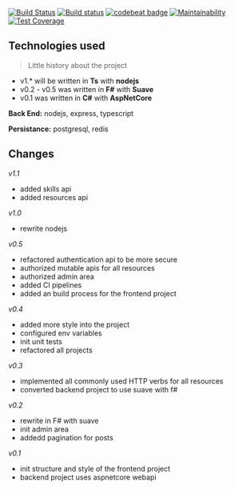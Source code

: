 [![Build Status](https://travis-ci.org/afractal/Daze.Api.svg?branch=master)](https://travis-ci.org/afractal/Daze.Api)
[![Build status](https://ci.appveyor.com/api/projects/status/3ivf4s6rfrq6u5j3?svg=true)](https://ci.appveyor.com/project/hermesxgjini/daze-api)
[![codebeat badge](https://codebeat.co/badges/efa21d21-7f3b-41d1-9500-549375837eb3)](https://codebeat.co/projects/github-com-afractal-daze-api-master)
[![Maintainability](https://api.codeclimate.com/v1/badges/16765e48067170a5fcf9/maintainability)](https://codeclimate.com/github/afractal/Daze.Api/maintainability)
[![Test Coverage](https://api.codeclimate.com/v1/badges/16765e48067170a5fcf9/test_coverage)](https://codeclimate.com/github/afractal/Daze.Api/test_coverage)

## **Technologies used**

> Little history about the project

- v1.\* will be written in **Ts** with **nodejs**
- v0.2 - v0.5 was written in **F#** with **Suave**
- v0.1 was written in **C#** with **AspNetCore**

**Back End:** nodejs, express, typescript

**Persistance:** postgresql, redis

## **Changes**

*v1.1*

- added skills api
- added resources api

*v1.0*

- rewrite nodejs

*v0.5*

- refactored authentication api to be more secure
- authorized mutable apis for all resources
- authorized admin area
- added CI pipelines
- added an build process for the frontend project

*v0.4*

- added more style into the project
- configured env variables
- init unit tests
- refactored all projects

*v0.3*

- implemented all commonly used HTTP verbs for all resources
- converted backend project to use suave with f#

*v0.2*

- rewrite in F# with suave
- init admin area
- addedd pagination for posts

*v0.1*

- init structure and style of the frontend project
- backend project uses aspnetcore webapi

